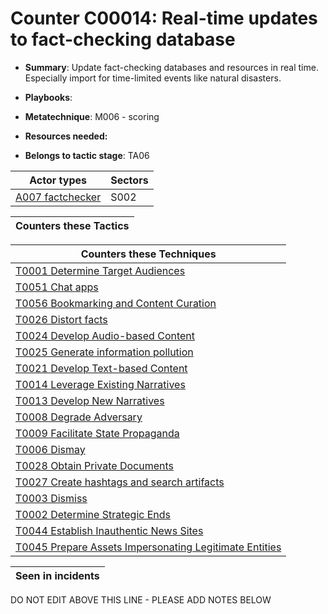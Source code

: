 # Counter C00014: Real-time updates to fact-checking database

* **Summary**: Update fact-checking databases and resources in real time.  Especially import for time-limited events like natural disasters. 

* **Playbooks**: 

* **Metatechnique**: M006 - scoring

* **Resources needed:** 

* **Belongs to tactic stage**: TA06


| Actor types | Sectors |
| ----------- | ------- |
| [A007 factchecker](../generated_pages/actortypes/A007.md) | S002 |



| Counters these Tactics |
| ---------------------- |



| Counters these Techniques |
| ------------------------- |
| [T0001 Determine Target Audiences](../generated_pages/techniques/T0001.md) |
| [T0051 Chat apps](../generated_pages/techniques/T0051.md) |
| [T0056 Bookmarking and Content Curation](../generated_pages/techniques/T0056.md) |
| [T0026 Distort facts](../generated_pages/techniques/T0026.md) |
| [T0024 Develop Audio-based Content](../generated_pages/techniques/T0024.md) |
| [T0025 Generate information pollution](../generated_pages/techniques/T0025.md) |
| [T0021 Develop Text-based Content](../generated_pages/techniques/T0021.md) |
| [T0014 Leverage Existing Narratives](../generated_pages/techniques/T0014.md) |
| [T0013 Develop New Narratives](../generated_pages/techniques/T0013.md) |
| [T0008 Degrade Adversary](../generated_pages/techniques/T0008.md) |
| [T0009 Facilitate State Propaganda](../generated_pages/techniques/T0009.md) |
| [T0006 Dismay](../generated_pages/techniques/T0006.md) |
| [T0028 Obtain Private Documents](../generated_pages/techniques/T0028.md) |
| [T0027 Create hashtags and search artifacts](../generated_pages/techniques/T0027.md) |
| [T0003 Dismiss](../generated_pages/techniques/T0003.md) |
| [T0002 Determine Strategic Ends](../generated_pages/techniques/T0002.md) |
| [T0044 Establish Inauthentic News Sites](../generated_pages/techniques/T0044.md) |
| [T0045 Prepare Assets Impersonating Legitimate Entities](../generated_pages/techniques/T0045.md) |



| Seen in incidents |
| ----------------- |


DO NOT EDIT ABOVE THIS LINE - PLEASE ADD NOTES BELOW